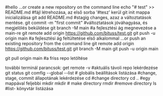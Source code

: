 #hello
…or create a new repository on the command line
echo "# test" >> README.md #fájl létrehozása, az első sorba '#tesz' kerül 
git init mappa inicializálása
git add README.md #stagig changes, azaz a változtatások mentése.
git commit -m "first commit" #változtatások jóváhagyása, és megjelölés beküldése
git branch -M main #a fejlesztési ág megnevezése a main-re
git remote add origin https://github.com/bituss/test.git
git push -u origin main #a fejlesztési ág feltültetése első alkalommal
…or push an existing repository from the command line
git remote add origin https://github.com/bituss/test.git
git branch -M main
git push -u origin main

git pull origin main #a friss repo letöltése

további terminál parancsok:
get remote -v
#aktuális távoli repo lekérdezése
git status
git comfig --global --list # globális beállítások listázása
#change, stage, commit állapotának lekérdezése
cd <directory name> #change directory
cd .. #egy mappával feljebbi mkdir
mkdir # make directory
rmdir #remove directory
ls #list- könyvtár listázása 
